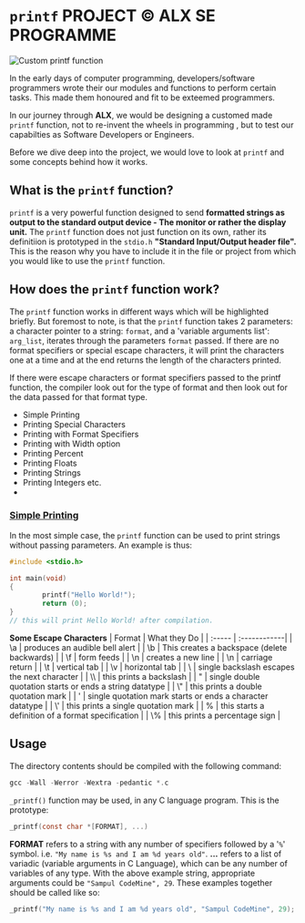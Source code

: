 # `printf` PROJECT &copy; ALX SE PROGRAMME

<img src="https://github.com/BernabasGirma/printf/blob/d68ac31ef3d742436ef3fdcb0e0f47ad1a3e4813/printf.PNG" alt="Custom printf function">

In the early days of computer programming, developers/software programmers wrote their our modules and functions to perform certain tasks. This made them honoured and fit to be exteemed programmers.

In our journey through **ALX**, we would be designing a customed made `printf` function, not to re-invent the wheels in programming , but to test our capabilties as Software Developers or Engineers.

Before we dive deep into the project, we would love to look at `printf` and some concepts behind how it works.

## What is the `printf` function?

`printf` is a very powerful function designed to send **formatted strings as output to the standard output device - The monitor or rather the display unit.** The `printf` function does not just function on its own, rather its definitiion is prototyped in the `stdio.h` **"Standard Input/Output header file".** This is the reason why you have to include it in the file or project from which you would like to use the `printf` function.

## How does the `printf` function work?

The `printf` function works in different ways which will be highlighted briefly. But foremost to note, is that the `printf` function takes 2 parameters: a character pointer to a string: `format`, and a 'variable arguments list': `arg_list`, iterates through the parameters `format` passed. If there are no format specifiers or special escape characters, it will print the characters one at a time and at the end returns the length of the characters printed.

If there were escape characters or format specifiers passed to the printf function, the compiler look out for the type of format and then look out for the data passed for that format type.

- Simple Printing
- Printing Special Characters
- Printing with Format Specifiers
- Printing with Width option
- Printing Percent
- Printing Floats
- Printing Strings
- Printing Integers etc.
-

### [Simple Printing](#simple)

In the most simple case, the `printf` function can be used to print strings without passing parameters. An example is thus:

```c
#include <stdio.h>

int main(void)
{
        printf("Hello World!");
        return (0);
}
// this will print Hello World! after compilation.
```

**Some Escape Characters**
| Format | What they Do |
| :----- | :------------|
| \a | produces an audible bell alert |
| \b | This creates a backspace (delete backwards) |
| \f | form feeds |
| \n | creates a new line |
| \n | carriage return |
| \t | vertical tab |
| \v | horizontal tab |
| \  | single backslash escapes the next character |
| \\\ | this prints a backslash |
| "  | single double quotation starts or ends a string datatype |
| \\" | this prints a double quotation mark |
| '  | single quotation mark starts or ends a character datatype |
| \\' | this prints a single quotation mark |
| %  | this starts a definition of a format specification |
| \\% | this prints a percentage sign |

## Usage

The directory contents should be compiled with the following command:

```c
gcc -Wall -Werror -Wextra -pedantic *.c
```

`_printf()` function may be used, in any C language program.  This is the
prototype:

```c
_printf(const char *[FORMAT], ...)
```

**FORMAT** refers to a string with any number of specifiers followed by a '`%`'
symbol.  i.e. `"My name is %s and I am %d years old"`.  **...** refers to a
list of variadic (variable arguments in C Language), which can be any number of
variables of any type.  With the above example string, appropriate arguments
could be `"Sampul CodeMine", 29`.  These examples together should be called
like so:

```c
_printf("My name is %s and I am %d years old", "Sampul CodeMine", 29);
```